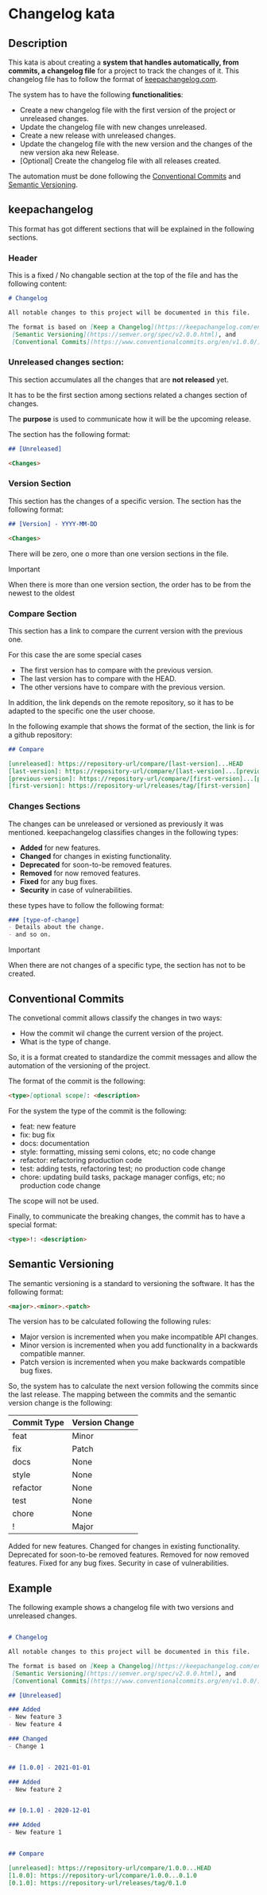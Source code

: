 # Changelog kata

## Description
This kata is about creating a **system that handles automatically, from commits, a changelog file** for a project to track the changes
of it. This changelog file has to follow the format of [keepachangelog.com](https://keepachangelog.com/en/1.0.0/).

The system has to have the following **functionalities**:
- Create a new changelog file with the first version of the project or unreleased changes.
- Update the changelog file with new changes unreleased.
- Create a new release with unreleased changes.
- Update the changelog file with the new version and the changes of the new version aka new Release.
- [Optional] Create the changelog file with all releases created.


The automation must be done following the [Conventional Commits](https://www.conventionalcommits.org/en/v1.0.0/) and [Semantic Versioning](https://semver.org/).


## keepachangelog

This format has got different sections that will be explained in the following sections.

### Header

This is a fixed / No changable section at the top of the file and has the following content:

```markdown
# Changelog

All notable changes to this project will be documented in this file.

The format is based on [Keep a Changelog](https://keepachangelog.com/en/1.1.0/),
 [Semantic Versioning](https://semver.org/spec/v2.0.0.html), and
 [Conventional Commits](https://www.conventionalcommits.org/en/v1.0.0/).
```

### Unreleased changes section:

This section accumulates all the changes that are **not released** yet.

It has to be the first section among sections related a changes section of changes.

The **purpose** is used to communicate how it will be the upcoming release.

The section has the following format:
```markdown
## [Unreleased]

<Changes>

```

### Version Section

This section has the changes of a specific version.
The section has the following format:
```markdown
## [Version] - YYYY-MM-DD

<Changes>
```

There will be zero, one o more than one version sections in the file.

> [!IMPORTANT]
> When there is more than one version section, the order has to be from the newest to the oldest


### Compare Section

This section has a link to compare the current version with the previous one.

For this case the are some special cases
- The first version has to compare with the previous version.
- The last version has to compare with the HEAD.
- The other versions have to compare with the previous version.

In addition, the link depends on the remote repository, so it has to be adapted to the specific one the user choose.

In the following example that shows the format of the section, the link is for a github repository:

```markdown
## Compare

[unreleased]: https://repository-url/compare/[last-version]...HEAD
[last-version]: https://repository-url/compare/[last-version]...[previous-version]
[previous-version]: https://repository-url/compare/[first-version]...[previous-version]
[first-version]: https://repository-url/releases/tag/[first-version]
```

### Changes Sections

The changes can be unreleased or versioned as previously it was mentioned.
keepachangelog classifies changes in the following types:
- **Added** for new features.
- **Changed** for changes in existing functionality.
- **Deprecated** for soon-to-be removed features.
- **Removed** for now removed features.
- **Fixed** for any bug fixes.
- **Security** in case of vulnerabilities.

these types have to follow the following format:
```markdown
### [type-of-change]
- Details about the change.
- and so on.
```
> [!IMPORTANT]
> When there are not changes of a specific type, the section has not to be created.


## Conventional Commits

The convetional commit allows classify the changes in two ways:
- How the commit wil change the current version of the project.
- What is the type of change.

So, it is a format created to standardize the commit messages and allow the automation of the versioning of the project.

The format of the commit is the following:

```markdown
<type>[optional scope]: <description>
```

For the system the type of the commit is the following:
- feat: new feature
- fix: bug fix
- docs: documentation
- style: formatting, missing semi colons, etc; no code change
- refactor: refactoring production code
- test: adding tests, refactoring test; no production code change
- chore: updating build tasks, package manager configs, etc; no production code change

The scope will not be used.

Finally, to communicate the breaking changes, the commit has to have a special format:
```markdown
<type>!: <description>
```

## Semantic Versioning

The semantic versioning is a standard to versioning the software. It has the following format:
```markdown
<major>.<minor>.<patch>
```

The version has to be calculated following the following rules:
- Major version is incremented when you make incompatible API changes.
- Minor version is incremented when you add functionality in a backwards compatible manner.
- Patch version is incremented when you make backwards compatible bug fixes.

So, the system has to calculate the next version following the commits since the last release.
The mapping between the commits and the semantic version change is the following:

| Commit Type | Version Change |
|-------------|----------------|
| feat        | Minor          |
| fix         | Patch          |
| docs        | None           |
| style       | None           |
| refactor    | None           |
| test        | None           |
| chore       | None           |
| <any>!       | Major          |


Added for new features.
Changed for changes in existing functionality.
Deprecated for soon-to-be removed features.
Removed for now removed features.
Fixed for any bug fixes.
Security in case of vulnerabilities.



## Example

The following example shows a changelog file with two versions and unreleased changes.

```markdown

# Changelog

All notable changes to this project will be documented in this file.

The format is based on [Keep a Changelog](https://keepachangelog.com/en/1.1.0/),
 [Semantic Versioning](https://semver.org/spec/v2.0.0.html), and
 [Conventional Commits](https://www.conventionalcommits.org/en/v1.0.0/).

## [Unreleased]

### Added
- New feature 3
- New feature 4

### Changed
- Change 1


## [1.0.0] - 2021-01-01

### Added
- New feature 2


## [0.1.0] - 2020-12-01

### Added
- New feature 1


## Compare

[unreleased]: https://repository-url/compare/1.0.0...HEAD
[1.0.0]: https://repository-url/compare/1.0.0...0.1.0
[0.1.0]: https://repository-url/releases/tag/0.1.0

```